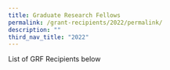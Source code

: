 ```yaml
---
title: Graduate Research Fellows
permalink: /grant-recipients/2022/permalink/
description: ""
third_nav_title: "2022"
---
```

List of GRF Recipients below